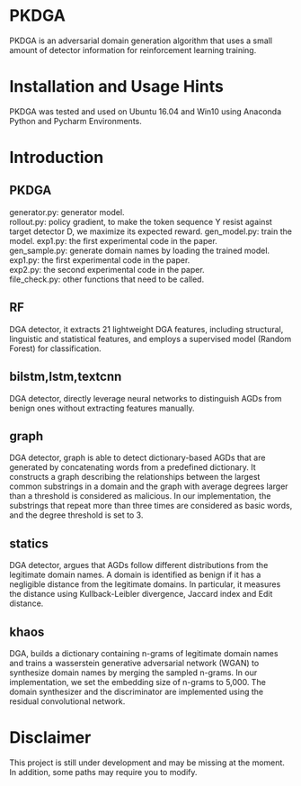 # PKDGA
PKDGA is an adversarial domain generation algorithm that uses a small amount of detector information for reinforcement learning training.

# Installation and Usage Hints
PKDGA was tested and used on Ubuntu 16.04 and Win10 using Anaconda Python and Pycharm Environments.

# Introduction
## PKDGA
generator.py: generator model.  
rollout.py: policy gradient, to make the token sequence Y resist against target detector D, we maximize its expected reward. 
gen_model.py: train the model.  exp1.py: the first experimental code in the paper.  
gen_sample.py: generate domain names by loading the trained model. 
exp1.py: the first experimental code in the paper.  
exp2.py: the second experimental code in the paper.  
file_check.py: other functions that need to be called.   
## RF
DGA detector, it extracts 21 lightweight DGA features, including structural, linguistic and statistical features, and employs a supervised model (Random Forest) for classification.
## bilstm,lstm,textcnn
DGA detector, directly leverage neural networks to distinguish AGDs from benign ones without extracting features manually.
## graph
DGA detector, graph is able to detect dictionary-based AGDs that are generated by concatenating words from a predefined dictionary. It constructs a graph describing the relationships between the largest common substrings in a domain and the graph with average degrees larger than a threshold is considered as malicious. In our implementation, the substrings that repeat more than three times are considered as basic words, and the degree threshold is set to 3.
## statics
DGA detector, argues that AGDs follow different distributions from the legitimate domain names. A domain is identified as benign if it has a negligible distance from the legitimate domains. In particular, it measures the distance using Kullback-Leibler divergence, Jaccard index and Edit distance.
## khaos
DGA, builds a dictionary containing n-grams of legitimate domain names and trains a wasserstein generative adversarial network (WGAN) to synthesize domain names by merging the sampled n-grams. In our implementation, we set the embedding size of n-grams to 5,000. The domain synthesizer and the discriminator are implemented using the residual convolutional network.

# Disclaimer
This project is still under development and may be missing at the moment. In addition, some paths may require you to modify.
